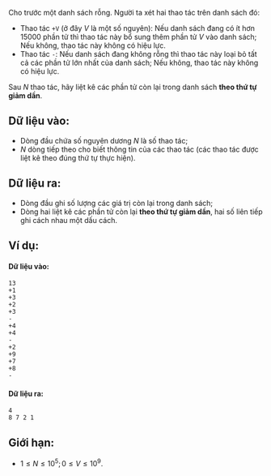 Cho trước một danh sách rỗng. Người ta xét hai thao tác trên danh sách đó:
- Thao tác `+V` (ở đây $V$ là một số nguyên): Nếu danh sách đang có ít hơn $15000$ phần tử thì thao tác này bổ sung thêm phần tử $V$ vào danh sách; Nếu không, thao tác này không có hiệu lực.
- Thao tác `-`: Nếu danh sách đang không rỗng thì thao tác này loại bỏ tất cả các phần tử lớn nhất của danh sách; Nếu không, thao tác này không có hiệu lực.

Sau $N$ thao tác, hãy liệt kê các phần tử còn lại trong danh sách **theo thứ tự giảm dần**.

## Dữ liệu vào:
- Dòng đầu chứa số nguyên dương $N$ là số thao tác;
- $N$ dòng tiếp theo cho biết thông tin của các thao tác (các thao tác được liệt kê theo đúng thứ tự thực hiện).

## Dữ liệu ra:
- Dòng đầu ghi số lượng các giá trị còn lại trong danh sách;
- Dòng hai liệt kê các phần tử còn lại **theo thứ tự giảm dần**, hai số liên tiếp ghi cách nhau một dấu cách.

## Ví dụ:
#### Dữ liệu vào:
```
13
+1
+3
+2
+3
-
+4
+4
-
+2
+9
+7
+8
-
```

#### Dữ liệu ra:
```
4
8 7 2 1
```

## Giới hạn:
- $1 ≤ N ≤ 10^5;  0 ≤ V ≤ 10^9$.